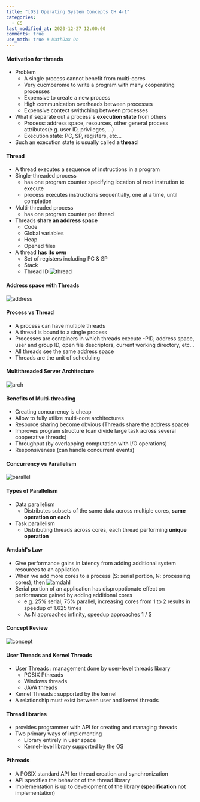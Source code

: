```yaml
---
title: "[OS] Operating System Concepts CH 4-1"
categories: 
  - CS
last_modified_at: 2020-12-27 12:00:00
comments: true
use_math: true # MathJax On
---
```


#### Motivation for threads
- Problem
  - A single process cannot benefit from multi-cores
  - Very cucmberome to write a program with many cooperating processes
  - Expensive to create a new process
  - High communication overheads between processes
  - Expensive contect swithching between processes
- What if separate out a process's **execution state** from others
  - Process: address space, resources, other general process attributes(e.g. user ID, privileges, ...)
  - Execution state: PC, SP, registers, etc...
- Such an execution state is usually called **a thread**

#### Thread
- A thread executes a sequence of instructions in a program
- Single-threaded process
  - has one program counter specifying location of next instrution to execute
  - process executes instructions sequentially, one at a time, until completion
- Multi-threaded process
  - has one program counter per thread
- Threads **share an address space**
  - Code
  - Global variables
  - Heap
  - Opened files
- A thread **has its own**
  - Set of registers including PC & SP
  - Stack
  - Thread ID
![thread](https://user-images.githubusercontent.com/62474292/103384596-51f30700-4b3a-11eb-89f3-e54cc1156830.JPG)

#### Address space with Threads
![address](https://user-images.githubusercontent.com/62474292/103384671-97173900-4b3a-11eb-8bbd-5fea18f5821d.JPG)

#### Process vs Thread
- A process can have multiple threads
- A thread is bound to a single process
- Processes are containers in which threads execute
  -PID, address space, user and group ID, open file descriptors, current working directory, etc...
- All threads see the same address space
- Threads are the unit of scheduling

#### Multithreaded Server Architecture
![arch](https://user-images.githubusercontent.com/62474292/103385000-f0cc3300-4b3b-11eb-9c61-774f701f2ab2.JPG)

#### Benefits of Multi-threading
- Creating concurrency is cheap
- Allow to fully utilize multi-core architectures
- Resource sharing become obvious (Threads share the address space)
- Improves program structure (can divide large task across several cooperative threads)
- Throughput (by overlapping computation with I/O operations)
- Responsiveness (can handle concurrent events)

#### Concurrency vs Parallelism
![parallel](https://user-images.githubusercontent.com/62474292/103385495-0f332e00-4b3e-11eb-8b52-3246eda21651.JPG)

#### Types of Parallelism
- Data parallelism
  - Distributes subsets of the same data across multiple cores, **same operation on each**
- Task parallelism
  - Distributing threads across cores, each thread performing **unique operation**


#### Amdahl's Law
- Give performance gains in latency from adding additional system resources to an appliation
- When we add more cores to a process (S: serial portion, N: processing cores), then
![amdahl](https://user-images.githubusercontent.com/62474292/103390404-9e990b00-4b57-11eb-8955-7f1c2cca0b20.JPG)
- Serial portion of an application has dispropotionate effect on performance gained by adding additional cores
  - e.g. 25% serial, 75% parallel, increasing cores from 1 to 2 results in speedup of 1.625 times
  - As N approaches infinity, speedup approaches 1 / S

#### Concept Review
![concept](https://user-images.githubusercontent.com/62474292/103390405-9fca3800-4b57-11eb-8aba-e12a5f1b9a98.png)  

#### User Threads and Kernel Threads
- User Threads : management done by user-level threads library
  - POSIX Pthreads
  - Windows threads
  - JAVA threads
- Kernel Threads : supported by the kernel
- A relationship must exist between user and kernel threads

#### Thread libraries
- provides programmer with API for creating and managing threads
- Two primary ways of implementing
  - Library entirely in user space
  - Kernel-level library supported by the OS
  
#### Pthreads
- A POSIX standard API for thread creation and synchronization
- API specifies the behavior of the thread library
- Implementation is up to development of the library (**specification** not implementation)
 

